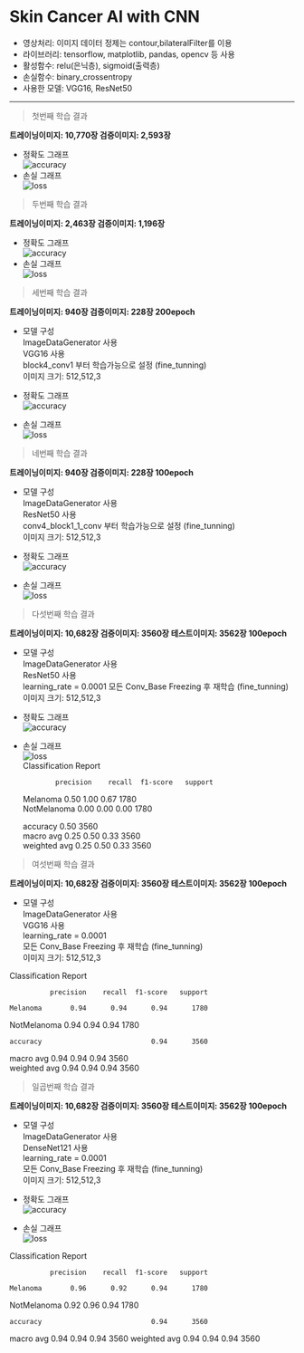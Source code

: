 # Skin Cancer AI with CNN
* 영상처리: 이미지 데이터 정제는 contour,bilateralFilter를 이용  
* 라이브러리: tensorflow, matplotlib, pandas, opencv 등 사용  
* 활성함수: relu(은닉층), sigmoid(출력층)
* 손실함수: binary_crossentropy  
* 사용한 모델: VGG16, ResNet50
  
* * *


> 첫번째 학습 결과  

**트레이닝이미지: 10,770장 검증이미지: 2,593장**  


* 정확도 그래프  
 ![accuracy](https://github.com/Oldentomato/Skin_Cancer_AI/blob/main/Images/accuracy.png?raw=true)
* 손실 그래프  
 ![loss](https://github.com/Oldentomato/Skin_Cancer_AI/blob/main/Images/loss.png?raw=true)



> 두번째 학습 결과   

**트레이닝이미지: 2,463장 검증이미지: 1,196장**  
  
* 정확도 그래프  
 ![accuracy](https://github.com/Oldentomato/Skin_Cancer_AI/blob/main/Images/accuracy_2.png?raw=true)
* 손실 그래프  
 ![loss](https://github.com/Oldentomato/Skin_Cancer_AI/blob/main/Images/loss_2.png?raw=true)


> 세번째 학습 결과  

**트레이닝이미지: 940장 검증이미지: 228장 200epoch**  
* 모델 구성  
ImageDataGenerator 사용  
VGG16 사용  
block4_conv1 부터 학습가능으로 설정 (fine_tunning)  
이미지 크기: 512,512,3  


* 정확도 그래프  
 ![accuracy](https://github.com/Oldentomato/Skin_Cancer_AI/blob/main/Images/vgg_acc.png?raw=true)
* 손실 그래프  
 ![loss](https://github.com/Oldentomato/Skin_Cancer_AI/blob/main/Images/vgg_loss.png?raw=true)

 > 네번째 학습 결과   

**트레이닝이미지: 940장 검증이미지: 228장 100epoch**  
* 모델 구성  
ImageDataGenerator 사용  
ResNet50 사용  
conv4_block1_1_conv 부터 학습가능으로 설정 (fine_tunning)  
이미지 크기: 512,512,3  

* 정확도 그래프  
 ![accuracy](https://github.com/Oldentomato/Skin_Cancer_AI/blob/main/Images/res_acc.png?raw=true)
* 손실 그래프  
 ![loss](https://github.com/Oldentomato/Skin_Cancer_AI/blob/main/Images/res_loss.png?raw=true)


> 다섯번째 학습 결과   
      
**트레이닝이미지: 10,682장 검증이미지: 3560장 테스트이미지: 3562장 100epoch**  
* 모델 구성  
ImageDataGenerator 사용  
ResNet50 사용  
learning_rate = 0.0001
모든 Conv_Base Freezing 후 재학습 (fine_tunning)  
이미지 크기: 512,512,3  

* 정확도 그래프  
 ![accuracy](https://github.com/Oldentomato/Skin_Cancer_AI/blob/main/Images/res(91)acc.png?raw=true)
* 손실 그래프  
 ![loss](https://github.com/Oldentomato/Skin_Cancer_AI/blob/main/Images/res(91)loss.png?raw=true)  
 Classification Report  

              precision    recall  f1-score   support  

    Melanoma       0.50      1.00      0.67      1780  
 NotMelanoma       0.00      0.00      0.00      1780  

    accuracy                           0.50      3560  
   macro avg       0.25      0.50      0.33      3560  
weighted avg       0.25      0.50      0.33      3560  

> 여섯번째 학습 결과   
      
**트레이닝이미지: 10,682장 검증이미지: 3560장 테스트이미지: 3562장 100epoch**  
* 모델 구성  
ImageDataGenerator 사용  
VGG16 사용  
learning_rate = 0.0001  
모든 Conv_Base Freezing 후 재학습 (fine_tunning)  
이미지 크기: 512,512,3  

Classification Report  

              precision    recall  f1-score   support  

    Melanoma       0.94      0.94      0.94      1780  
 NotMelanoma       0.94      0.94      0.94      1780  
 
    accuracy                           0.94      3560  
   macro avg       0.94      0.94      0.94      3560  
weighted avg       0.94      0.94      0.94      3560  

> 일곱번째 학습 결과   
      
**트레이닝이미지: 10,682장 검증이미지: 3560장 테스트이미지: 3562장 100epoch**  
* 모델 구성  
ImageDataGenerator 사용  
DenseNet121 사용  
learning_rate = 0.0001  
모든 Conv_Base Freezing 후 재학습 (fine_tunning)  
이미지 크기: 512,512,3  

* 정확도 그래프  
 ![accuracy](https://github.com/Oldentomato/Skin_Cancer_AI/blob/main/Images/denseacc.png?raw=true)
* 손실 그래프  
 ![loss](https://github.com/Oldentomato/Skin_Cancer_AI/blob/main/Images/denseloss.png?raw=true)


Classification Report

              precision    recall  f1-score   support

    Melanoma       0.96      0.92      0.94      1780
 NotMelanoma       0.92      0.96      0.94      1780

    accuracy                           0.94      3560
   macro avg       0.94      0.94      0.94      3560
weighted avg       0.94      0.94      0.94      3560